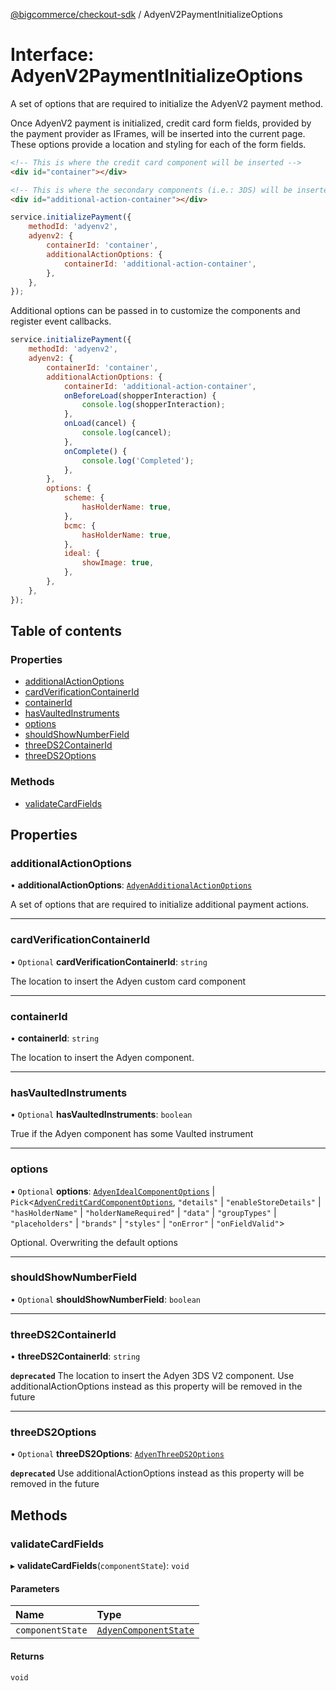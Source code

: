 [@bigcommerce/checkout-sdk](../README.md) / AdyenV2PaymentInitializeOptions

# Interface: AdyenV2PaymentInitializeOptions

A set of options that are required to initialize the AdyenV2 payment method.

Once AdyenV2 payment is initialized, credit card form fields, provided by the
payment provider as IFrames, will be inserted into the current page. These
options provide a location and styling for each of the form fields.

```html
<!-- This is where the credit card component will be inserted -->
<div id="container"></div>

<!-- This is where the secondary components (i.e.: 3DS) will be inserted -->
<div id="additional-action-container"></div>
```

```js
service.initializePayment({
    methodId: 'adyenv2',
    adyenv2: {
        containerId: 'container',
        additionalActionOptions: {
            containerId: 'additional-action-container',
        },
    },
});
```

Additional options can be passed in to customize the components and register
event callbacks.

```js
service.initializePayment({
    methodId: 'adyenv2',
    adyenv2: {
        containerId: 'container',
        additionalActionOptions: {
            containerId: 'additional-action-container',
            onBeforeLoad(shopperInteraction) {
                console.log(shopperInteraction);
            },
            onLoad(cancel) {
                console.log(cancel);
            },
            onComplete() {
                console.log('Completed');
            },
        },
        options: {
            scheme: {
                hasHolderName: true,
            },
            bcmc: {
                hasHolderName: true,
            },
            ideal: {
                showImage: true,
            },
        },
    },
});
```

## Table of contents

### Properties

- [additionalActionOptions](AdyenV2PaymentInitializeOptions.md#additionalactionoptions)
- [cardVerificationContainerId](AdyenV2PaymentInitializeOptions.md#cardverificationcontainerid)
- [containerId](AdyenV2PaymentInitializeOptions.md#containerid)
- [hasVaultedInstruments](AdyenV2PaymentInitializeOptions.md#hasvaultedinstruments)
- [options](AdyenV2PaymentInitializeOptions.md#options)
- [shouldShowNumberField](AdyenV2PaymentInitializeOptions.md#shouldshownumberfield)
- [threeDS2ContainerId](AdyenV2PaymentInitializeOptions.md#threeds2containerid)
- [threeDS2Options](AdyenV2PaymentInitializeOptions.md#threeds2options)

### Methods

- [validateCardFields](AdyenV2PaymentInitializeOptions.md#validatecardfields)

## Properties

### additionalActionOptions

• **additionalActionOptions**: [`AdyenAdditionalActionOptions`](AdyenAdditionalActionOptions.md)

A set of options that are required to initialize additional payment actions.

___

### cardVerificationContainerId

• `Optional` **cardVerificationContainerId**: `string`

The location to insert the Adyen custom card component

___

### containerId

• **containerId**: `string`

The location to insert the Adyen component.

___

### hasVaultedInstruments

• `Optional` **hasVaultedInstruments**: `boolean`

True if the Adyen component has some Vaulted instrument

___

### options

• `Optional` **options**: [`AdyenIdealComponentOptions`](AdyenIdealComponentOptions.md) \| `Pick`<[`AdyenCreditCardComponentOptions`](AdyenCreditCardComponentOptions.md), ``"details"`` \| ``"enableStoreDetails"`` \| ``"hasHolderName"`` \| ``"holderNameRequired"`` \| ``"data"`` \| ``"groupTypes"`` \| ``"placeholders"`` \| ``"brands"`` \| ``"styles"`` \| ``"onError"`` \| ``"onFieldValid"``\>

Optional. Overwriting the default options

___

### shouldShowNumberField

• `Optional` **shouldShowNumberField**: `boolean`

___

### threeDS2ContainerId

• **threeDS2ContainerId**: `string`

**`deprecated`** The location to insert the Adyen 3DS V2 component.
Use additionalActionOptions instead as this property will be removed in the future

___

### threeDS2Options

• `Optional` **threeDS2Options**: [`AdyenThreeDS2Options`](AdyenThreeDS2Options.md)

**`deprecated`**
Use additionalActionOptions instead as this property will be removed in the future

## Methods

### validateCardFields

▸ **validateCardFields**(`componentState`): `void`

#### Parameters

| Name | Type |
| :------ | :------ |
| `componentState` | [`AdyenComponentState`](../README.md#adyencomponentstate) |

#### Returns

`void`
